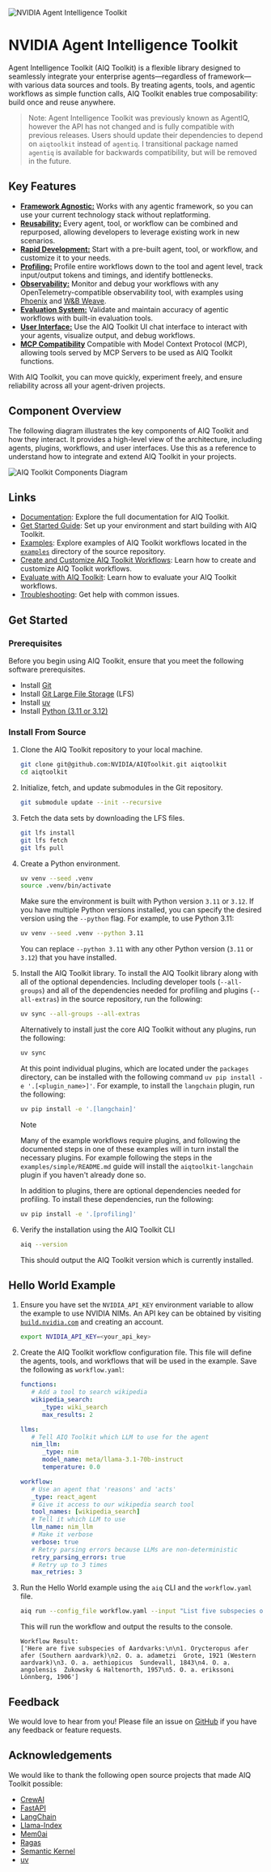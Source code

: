 <!--
SPDX-FileCopyrightText: Copyright (c) 2024-2025, NVIDIA CORPORATION & AFFILIATES. All rights reserved.
SPDX-License-Identifier: Apache-2.0

Licensed under the Apache License, Version 2.0 (the "License");
you may not use this file except in compliance with the License.
You may obtain a copy of the License at

http://www.apache.org/licenses/LICENSE-2.0

Unless required by applicable law or agreed to in writing, software
distributed under the License is distributed on an "AS IS" BASIS,
WITHOUT WARRANTIES OR CONDITIONS OF ANY KIND, either express or implied.
See the License for the specific language governing permissions and
limitations under the License.
-->

![NVIDIA Agent Intelligence Toolkit](./docs/source/_static/aiqtoolkit_banner.png "AIQ Toolkit banner image")

# NVIDIA Agent Intelligence Toolkit

Agent Intelligence Toolkit (AIQ Toolkit) is a flexible library designed to seamlessly integrate your enterprise agents—regardless of framework—with various data sources and tools. By treating agents, tools, and agentic workflows as simple function calls, AIQ Toolkit enables true composability: build once and reuse anywhere.

> Note: Agent Intelligence Toolkit was previously known as <!-- vale off -->AgentIQ<!-- vale on -->, however the API has not changed and is fully compatible with previous releases. Users should update their dependencies to depend on `aiqtoolkit` instead of `agentiq`. I transitional package named `agentiq` is available for backwards compatibility, but will be removed in the future.

## Key Features

- [**Framework Agnostic:**](./docs/source/extend/plugins.md) Works with any agentic framework, so you can use your current technology stack without replatforming.
- [**Reusability:**](./docs/source/extend/sharing-components.md) Every agent, tool, or workflow can be combined and repurposed, allowing developers to leverage existing work in new scenarios.
- [**Rapid Development:**](docs/source/tutorials/customize-a-workflow.md) Start with a pre-built agent, tool, or workflow, and customize it to your needs.
- [**Profiling:**](./docs/source/workflows/profiler.md) Profile entire workflows down to the tool and agent level, track input/output tokens and timings, and identify bottlenecks.
- [**Observability:**](./docs/source/workflows/observe/index.md) Monitor and debug your workflows with any OpenTelemetry-compatible observability tool, with examples using [Phoenix](./docs/source/workflows/observe/observe-workflow-with-phoenix.md) and [W&B Weave](docs/source/workflows/observe/observe-workflow-with-weave.md).
- [**Evaluation System:**](./docs/source/workflows/evaluate.md) Validate and maintain accuracy of agentic workflows with built-in evaluation tools.
- [**User Interface:**](./docs/source/quick-start/launching-ui.md) Use the AIQ Toolkit UI chat interface to interact with your agents, visualize output, and debug workflows.
- [**MCP Compatibility**](./docs/source/workflows/mcp/mcp-client.md) Compatible with Model Context Protocol (MCP), allowing tools served by MCP Servers to be used as AIQ Toolkit functions.

With AIQ Toolkit, you can move quickly, experiment freely, and ensure reliability across all your agent-driven projects.

## Component Overview

The following diagram illustrates the key components of AIQ Toolkit and how they interact. It provides a high-level view of the architecture, including agents, plugins, workflows, and user interfaces. Use this as a reference to understand how to integrate and extend AIQ Toolkit in your projects.

![AIQ Toolkit Components Diagram](docs/source/_static/aiqtoolkit_gitdiagram.png)

## Links

 * [Documentation](https://docs.nvidia.com/aiqtoolkit): Explore the full documentation for AIQ Toolkit.
 * [Get Started Guide](./docs/source/quick-start/installing.md): Set up your environment and start building with AIQ Toolkit.
 * [Examples](./examples/README.md): Explore examples of AIQ Toolkit workflows located in the [`examples`](./examples) directory of the source repository.
 * [Create and Customize AIQ Toolkit Workflows](docs/source/tutorials/customize-a-workflow.md): Learn how to create and customize AIQ Toolkit workflows.
 * [Evaluate with AIQ Toolkit](./docs/source/workflows/evaluate.md): Learn how to evaluate your AIQ Toolkit workflows.
 * [Troubleshooting](./docs/source/troubleshooting.md): Get help with common issues.


## Get Started

### Prerequisites

Before you begin using AIQ Toolkit, ensure that you meet the following software prerequisites.

- Install [Git](https://git-scm.com/)
- Install [Git Large File Storage](https://git-lfs.github.com/) (LFS)
- Install [uv](https://docs.astral.sh/uv/getting-started/installation/)
- Install [Python (3.11 or 3.12)](https://www.python.org/downloads/)

### Install From Source

1. Clone the AIQ Toolkit repository to your local machine.
    ```bash
    git clone git@github.com:NVIDIA/AIQToolkit.git aiqtoolkit
    cd aiqtoolkit
    ```

2. Initialize, fetch, and update submodules in the Git repository.
    ```bash
    git submodule update --init --recursive
    ```

3. Fetch the data sets by downloading the LFS files.
    ```bash
    git lfs install
    git lfs fetch
    git lfs pull
    ```

4. Create a Python environment.
    ```bash
    uv venv --seed .venv
    source .venv/bin/activate
    ```
    Make sure the environment is built with Python version `3.11` or `3.12`. If you have multiple Python versions installed,
    you can specify the desired version using the `--python` flag. For example, to use Python 3.11:
    ```bash
    uv venv --seed .venv --python 3.11
    ```
    You can replace `--python 3.11` with any other Python version (`3.11` or `3.12`) that you have installed.

5. Install the AIQ Toolkit library.
    To install the AIQ Toolkit library along with all of the optional dependencies. Including developer tools (`--all-groups`) and all of the dependencies needed for profiling and plugins (`--all-extras`) in the source repository, run the following:
    ```bash
    uv sync --all-groups --all-extras
    ```

    Alternatively to install just the core AIQ Toolkit without any plugins, run the following:
    ```bash
    uv sync
    ```

    At this point individual plugins, which are located under the `packages` directory, can be installed with the following command `uv pip install -e '.[<plugin_name>]'`.
    For example, to install the `langchain` plugin, run the following:
    ```bash
    uv pip install -e '.[langchain]'
    ```

    > [!NOTE]
    > Many of the example workflows require plugins, and following the documented steps in one of these examples will in turn install the necessary plugins. For example following the steps in the `examples/simple/README.md` guide will install the `aiqtoolkit-langchain` plugin if you haven't already done so.


    In addition to plugins, there are optional dependencies needed for profiling. To install these dependencies, run the following:
    ```bash
    uv pip install -e '.[profiling]'
    ```

6. Verify the installation using the AIQ Toolkit CLI

   ```bash
   aiq --version
   ```

   This should output the AIQ Toolkit version which is currently installed.

## Hello World Example

1. Ensure you have set the `NVIDIA_API_KEY` environment variable to allow the example to use NVIDIA NIMs. An API key can be obtained by visiting [`build.nvidia.com`](https://build.nvidia.com/) and creating an account.

   ```bash
   export NVIDIA_API_KEY=<your_api_key>
   ```

2. Create the AIQ Toolkit workflow configuration file. This file will define the agents, tools, and workflows that will be used in the example. Save the following as `workflow.yaml`:

   ```yaml
   functions:
      # Add a tool to search wikipedia
      wikipedia_search:
         _type: wiki_search
         max_results: 2

   llms:
      # Tell AIQ Toolkit which LLM to use for the agent
      nim_llm:
         _type: nim
         model_name: meta/llama-3.1-70b-instruct
         temperature: 0.0

   workflow:
      # Use an agent that 'reasons' and 'acts'
      _type: react_agent
      # Give it access to our wikipedia search tool
      tool_names: [wikipedia_search]
      # Tell it which LLM to use
      llm_name: nim_llm
      # Make it verbose
      verbose: true
      # Retry parsing errors because LLMs are non-deterministic
      retry_parsing_errors: true
      # Retry up to 3 times
      max_retries: 3
   ```

3. Run the Hello World example using the `aiq` CLI and the `workflow.yaml` file.

   ```bash
   aiq run --config_file workflow.yaml --input "List five subspecies of Aardvarks"
   ```

   This will run the workflow and output the results to the console.

   ```console
   Workflow Result:
   ['Here are five subspecies of Aardvarks:\n\n1. Orycteropus afer afer (Southern aardvark)\n2. O. a. adametzi  Grote, 1921 (Western aardvark)\n3. O. a. aethiopicus  Sundevall, 1843\n4. O. a. angolensis  Zukowsky & Haltenorth, 1957\n5. O. a. erikssoni  Lönnberg, 1906']
   ```

## Feedback

We would love to hear from you! Please file an issue on [GitHub](https://github.com/NVIDIA/AIQToolkit/issues) if you have any feedback or feature requests.

## Acknowledgements

We would like to thank the following open source projects that made AIQ Toolkit possible:

- [CrewAI](https://github.com/crewAIInc/crewAI)
- [FastAPI](https://github.com/tiangolo/fastapi)
- [LangChain](https://github.com/langchain-ai/langchain)
- [Llama-Index](https://github.com/run-llama/llama_index)
- [Mem0ai](https://github.com/mem0ai/mem0)
- [Ragas](https://github.com/explodinggradients/ragas)
- [Semantic Kernel](https://github.com/microsoft/semantic-kernel)
- [uv](https://github.com/astral-sh/uv)
